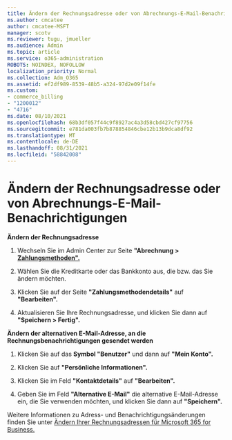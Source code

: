 ```yaml
---
title: Ändern der Rechnungsadresse oder von Abrechnungs-E-Mail-Benachrichtigungen
ms.author: cmcatee
author: cmcatee-MSFT
manager: scotv
ms.reviewer: tugu, jmueller
ms.audience: Admin
ms.topic: article
ms.service: o365-administration
ROBOTS: NOINDEX, NOFOLLOW
localization_priority: Normal
ms.collection: Adm_O365
ms.assetid: ef2df989-8539-48b5-a324-97d2e09f14fe
ms.custom:
- commerce_billing
- "1200012"
- "4716"
ms.date: 08/10/2021
ms.openlocfilehash: 68b3df057f44c9f8927ac4a3d58cbd427cf97756
ms.sourcegitcommit: e781da003fb7b878854846cbe12b13b9dca8df92
ms.translationtype: MT
ms.contentlocale: de-DE
ms.lasthandoff: 08/31/2021
ms.locfileid: "58842008"
---
```

# <a name="change-billing-address-or-billing-email-notifications"></a>Ändern der Rechnungsadresse oder von Abrechnungs-E-Mail-Benachrichtigungen

**Ändern der Rechnungsadresse**

1. Wechseln Sie im Admin Center zur Seite **"Abrechnung > [Zahlungsmethoden".](https://go.microsoft.com/fwlink/p/?linkid=2018806)**

2. Wählen Sie die Kreditkarte oder das Bankkonto aus, die bzw. das Sie ändern möchten.

3. Klicken Sie auf der Seite **"Zahlungsmethodendetails"** auf **"Bearbeiten".**

4. Aktualisieren Sie Ihre Rechnungsadresse, und klicken Sie dann auf **"Speichern > Fertig".**

**Ändern der alternativen E-Mail-Adresse, an die Rechnungsbenachrichtigungen gesendet werden** 

1. Klicken Sie auf das **Symbol "Benutzer"** und dann auf **"Mein Konto".**

2. Klicken Sie auf **"Persönliche Informationen".**

3. Klicken Sie im Feld **"Kontaktdetails"** auf **"Bearbeiten".**

4. Geben Sie im Feld **"Alternative E-Mail"** die alternative E-Mail-Adresse ein, die Sie verwenden möchten, und klicken Sie dann auf **"Speichern".**

Weitere Informationen zu Adress- und Benachrichtigungsänderungen finden Sie unter [Ändern Ihrer Rechnungsadressen für Microsoft 365 for Business.](https://docs.microsoft.com/microsoft-365/commerce/billing-and-payments/change-your-billing-addresses)

